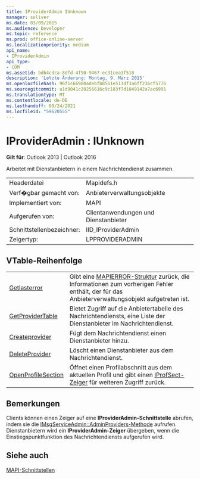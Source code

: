 ```yaml
---
title: IProviderAdmin IUnknown
manager: soliver
ms.date: 03/09/2015
ms.audience: Developer
ms.topic: reference
ms.prod: office-online-server
ms.localizationpriority: medium
api_name:
- IProviderAdmin
api_type:
- COM
ms.assetid: bdb4cdca-8dfd-4f90-9467-ec31cea3f518
description: 'Letzte Änderung: Montag, 9. März 2015'
ms.openlocfilehash: 96f1c66980adebfb85b1e513df3a6ff236cf5776
ms.sourcegitcommit: a1d9041c20256616c9c183f7d1049142a7ac6991
ms.translationtype: MT
ms.contentlocale: de-DE
ms.lasthandoff: 09/24/2021
ms.locfileid: "59620555"
---
```

# <a name="iprovideradmin--iunknown"></a>IProviderAdmin : IUnknown

  
  
**Gilt für**: Outlook 2013 | Outlook 2016 
  
Arbeitet mit Dienstanbietern in einem Nachrichtendienst zusammen. 
  
|||
|:-----|:-----|
|Headerdatei  <br/> |Mapidefs.h  <br/> |
|Verf�gbar gemacht von:  <br/> |Anbieterverwaltungsobjekte  <br/> |
|Implementiert von:  <br/> |MAPI  <br/> |
|Aufgerufen von:  <br/> |Clientanwendungen und Dienstanbieter  <br/> |
|Schnittstellenbezeichner:  <br/> |IID_IProviderAdmin  <br/> |
|Zeigertyp:  <br/> |LPPROVIDERADMIN  <br/> |
   
## <a name="vtable-order"></a>VTable-Reihenfolge

|||
|:-----|:-----|
|[Getlasterror](iprovideradmin-getlasterror.md) <br/> |Gibt eine [MAPIERROR-Struktur](mapierror.md) zurück, die Informationen zum vorherigen Fehler enthält, der für das Anbieterverwaltungsobjekt aufgetreten ist.  <br/> |
|[GetProviderTable](iprovideradmin-getprovidertable.md) <br/> |Bietet Zugriff auf die Anbietertabelle des Nachrichtendiensts, eine Liste der Dienstanbieter im Nachrichtendienst.  <br/> |
|[Createprovider](iprovideradmin-createprovider.md) <br/> |Fügt dem Nachrichtendienst einen Dienstanbieter hinzu.  <br/> |
|[DeleteProvider](iprovideradmin-deleteprovider.md) <br/> |Löscht einen Dienstanbieter aus dem Nachrichtendienst.  <br/> |
|[OpenProfileSection](iprovideradmin-openprofilesection.md) <br/> |Öffnet einen Profilabschnitt aus dem aktuellen Profil und gibt einen [IProfSect-Zeiger](iprofsectimapiprop.md) für weiteren Zugriff zurück.  <br/> |
   
## <a name="remarks"></a>Bemerkungen

Clients können einen Zeiger auf eine **IProviderAdmin-Schnittstelle** abrufen, indem sie die [IMsgServiceAdmin::AdminProviders-Methode](imsgserviceadmin-adminproviders.md) aufrufen. Dienstanbietern wird ein **IProviderAdmin-Zeiger** übergeben, wenn die Einstiegspunktfunktion des Nachrichtendiensts aufgerufen wird. 
  
## <a name="see-also"></a>Siehe auch



[MAPI-Schnittstellen](mapi-interfaces.md)

